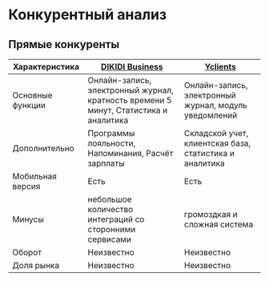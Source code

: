 # Конкурентный анализ

## Прямые конкуренты


| Характеристика   | [DIKIDI Business](https://dikidi.net/)                                               | [Yclients](https://www.yclients.com/)                   |
|------------------|--------------------------------------------------------------------------------------|---------------------------------------------------------|
| Основные функции | Онлайн-запись, электронный журнал, кратность времени 5 минут, Статистика и аналитика | Онлайн-запись, электронный журнал, модуль уведомлений   |
| Дополнительно    | Программы лояльности, Напоминания, Расчёт зарплаты                                   | Складской учет, клиентская база, статистика и аналитика |
| Мобильная версия | Есть                                                                                 | Есть                                                    |
| Минусы           | небольшое количество интеграций со сторонними сервисами                              | громоздкая и сложная система                            |
| Оборот           | Неизвестно                                                                           | Неизвестно                                              |                                      |                                |                                                               |
| Доля рынка       | Неизвестно                                                                           | Неизвестно                                              |


